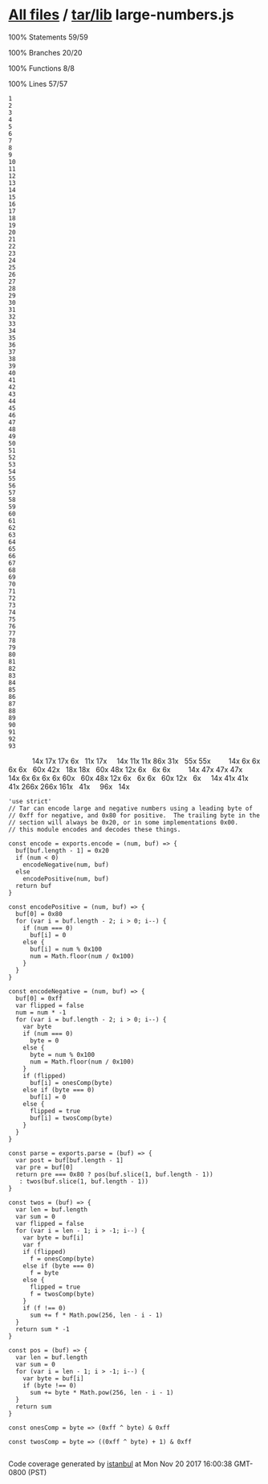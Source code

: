 [All files](../../index.html) / [tar/lib](index.html) large-numbers.js
======================================================================

<span class="strong">100% </span> <span class="quiet">Statements</span> <span class="fraction">59/59</span>

<span class="strong">100% </span> <span class="quiet">Branches</span> <span class="fraction">20/20</span>

<span class="strong">100% </span> <span class="quiet">Functions</span> <span class="fraction">8/8</span>

<span class="strong">100% </span> <span class="quiet">Lines</span> <span class="fraction">57/57</span>

    1
    2
    3
    4
    5
    6
    7
    8
    9
    10
    11
    12
    13
    14
    15
    16
    17
    18
    19
    20
    21
    22
    23
    24
    25
    26
    27
    28
    29
    30
    31
    32
    33
    34
    35
    36
    37
    38
    39
    40
    41
    42
    43
    44
    45
    46
    47
    48
    49
    50
    51
    52
    53
    54
    55
    56
    57
    58
    59
    60
    61
    62
    63
    64
    65
    66
    67
    68
    69
    70
    71
    72
    73
    74
    75
    76
    77
    78
    79
    80
    81
    82
    83
    84
    85
    86
    87
    88
    89
    90
    91
    92
    93

<span class="cline-any cline-neutral"> </span> <span class="cline-any cline-neutral"> </span> <span class="cline-any cline-neutral"> </span> <span class="cline-any cline-neutral"> </span> <span class="cline-any cline-neutral"> </span> <span class="cline-any cline-neutral"> </span> <span class="cline-any cline-yes">14x</span> <span class="cline-any cline-yes">17x</span> <span class="cline-any cline-yes">17x</span> <span class="cline-any cline-yes">6x</span> <span class="cline-any cline-neutral"> </span> <span class="cline-any cline-yes">11x</span> <span class="cline-any cline-yes">17x</span> <span class="cline-any cline-neutral"> </span> <span class="cline-any cline-neutral"> </span> <span class="cline-any cline-yes">14x</span> <span class="cline-any cline-yes">11x</span> <span class="cline-any cline-yes">11x</span> <span class="cline-any cline-yes">86x</span> <span class="cline-any cline-yes">31x</span> <span class="cline-any cline-neutral"> </span> <span class="cline-any cline-yes">55x</span> <span class="cline-any cline-yes">55x</span> <span class="cline-any cline-neutral"> </span> <span class="cline-any cline-neutral"> </span> <span class="cline-any cline-neutral"> </span> <span class="cline-any cline-neutral"> </span> <span class="cline-any cline-yes">14x</span> <span class="cline-any cline-yes">6x</span> <span class="cline-any cline-yes">6x</span> <span class="cline-any cline-yes">6x</span> <span class="cline-any cline-yes">6x</span> <span class="cline-any cline-neutral"> </span> <span class="cline-any cline-yes">60x</span> <span class="cline-any cline-yes">42x</span> <span class="cline-any cline-neutral"> </span> <span class="cline-any cline-yes">18x</span> <span class="cline-any cline-yes">18x</span> <span class="cline-any cline-neutral"> </span> <span class="cline-any cline-yes">60x</span> <span class="cline-any cline-yes">48x</span> <span class="cline-any cline-yes">12x</span> <span class="cline-any cline-yes">6x</span> <span class="cline-any cline-neutral"> </span> <span class="cline-any cline-yes">6x</span> <span class="cline-any cline-yes">6x</span> <span class="cline-any cline-neutral"> </span> <span class="cline-any cline-neutral"> </span> <span class="cline-any cline-neutral"> </span> <span class="cline-any cline-neutral"> </span> <span class="cline-any cline-yes">14x</span> <span class="cline-any cline-yes">47x</span> <span class="cline-any cline-yes">47x</span> <span class="cline-any cline-yes">47x</span> <span class="cline-any cline-neutral"> </span> <span class="cline-any cline-neutral"> </span> <span class="cline-any cline-neutral"> </span> <span class="cline-any cline-yes">14x</span> <span class="cline-any cline-yes">6x</span> <span class="cline-any cline-yes">6x</span> <span class="cline-any cline-yes">6x</span> <span class="cline-any cline-yes">6x</span> <span class="cline-any cline-yes">60x</span> <span class="cline-any cline-neutral"> </span> <span class="cline-any cline-yes">60x</span> <span class="cline-any cline-yes">48x</span> <span class="cline-any cline-yes">12x</span> <span class="cline-any cline-yes">6x</span> <span class="cline-any cline-neutral"> </span> <span class="cline-any cline-yes">6x</span> <span class="cline-any cline-yes">6x</span> <span class="cline-any cline-neutral"> </span> <span class="cline-any cline-yes">60x</span> <span class="cline-any cline-yes">12x</span> <span class="cline-any cline-neutral"> </span> <span class="cline-any cline-yes">6x</span> <span class="cline-any cline-neutral"> </span> <span class="cline-any cline-neutral"> </span> <span class="cline-any cline-yes">14x</span> <span class="cline-any cline-yes">41x</span> <span class="cline-any cline-yes">41x</span> <span class="cline-any cline-yes">41x</span> <span class="cline-any cline-yes">266x</span> <span class="cline-any cline-yes">266x</span> <span class="cline-any cline-yes">161x</span> <span class="cline-any cline-neutral"> </span> <span class="cline-any cline-yes">41x</span> <span class="cline-any cline-neutral"> </span> <span class="cline-any cline-neutral"> </span> <span class="cline-any cline-yes">96x</span> <span class="cline-any cline-neutral"> </span> <span class="cline-any cline-yes">14x</span> <span class="cline-any cline-neutral"> </span>

    'use strict'
    // Tar can encode large and negative numbers using a leading byte of
    // 0xff for negative, and 0x80 for positive.  The trailing byte in the
    // section will always be 0x20, or in some implementations 0x00.
    // this module encodes and decodes these things.
     
    const encode = exports.encode = (num, buf) => {
      buf[buf.length - 1] = 0x20
      if (num < 0)
        encodeNegative(num, buf)
      else
        encodePositive(num, buf)
      return buf
    }
     
    const encodePositive = (num, buf) => {
      buf[0] = 0x80
      for (var i = buf.length - 2; i > 0; i--) {
        if (num === 0)
          buf[i] = 0
        else {
          buf[i] = num % 0x100
          num = Math.floor(num / 0x100)
        }
      }
    }
     
    const encodeNegative = (num, buf) => {
      buf[0] = 0xff
      var flipped = false
      num = num * -1
      for (var i = buf.length - 2; i > 0; i--) {
        var byte
        if (num === 0)
          byte = 0
        else {
          byte = num % 0x100
          num = Math.floor(num / 0x100)
        }
        if (flipped)
          buf[i] = onesComp(byte)
        else if (byte === 0)
          buf[i] = 0
        else {
          flipped = true
          buf[i] = twosComp(byte)
        }
      }
    }
     
    const parse = exports.parse = (buf) => {
      var post = buf[buf.length - 1]
      var pre = buf[0]
      return pre === 0x80 ? pos(buf.slice(1, buf.length - 1))
       : twos(buf.slice(1, buf.length - 1))
    }
     
    const twos = (buf) => {
      var len = buf.length
      var sum = 0
      var flipped = false
      for (var i = len - 1; i > -1; i--) {
        var byte = buf[i]
        var f
        if (flipped)
          f = onesComp(byte)
        else if (byte === 0)
          f = byte
        else {
          flipped = true
          f = twosComp(byte)
        }
        if (f !== 0)
          sum += f * Math.pow(256, len - i - 1)
      }
      return sum * -1
    }
     
    const pos = (buf) => {
      var len = buf.length
      var sum = 0
      for (var i = len - 1; i > -1; i--) {
        var byte = buf[i]
        if (byte !== 0)
          sum += byte * Math.pow(256, len - i - 1)
      }
      return sum
    }
     
    const onesComp = byte => (0xff ^ byte) & 0xff
     
    const twosComp = byte => ((0xff ^ byte) + 1) & 0xff
     

Code coverage generated by [istanbul](https://istanbul.js.org/) at Mon Nov 20 2017 16:00:38 GMT-0800 (PST)
